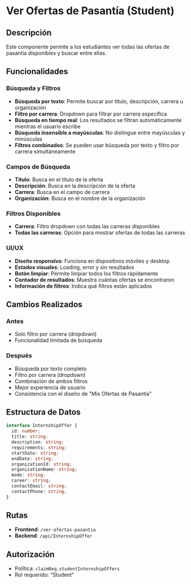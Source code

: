# Ver Ofertas de Pasantía (Student)

## Descripción
Este componente permite a los estudiantes ver todas las ofertas de pasantía disponibles y buscar entre ellas.

## Funcionalidades

### Búsqueda y Filtros
- **Búsqueda por texto**: Permite buscar por título, descripción, carrera u organización
- **Filtro por carrera**: Dropdown para filtrar por carrera específica
- **Búsqueda en tiempo real**: Los resultados se filtran automáticamente mientras el usuario escribe
- **Búsqueda insensible a mayúsculas**: No distingue entre mayúsculas y minúsculas
- **Filtros combinados**: Se pueden usar búsqueda por texto y filtro por carrera simultáneamente

### Campos de Búsqueda
- **Título**: Busca en el título de la oferta
- **Descripción**: Busca en la descripción de la oferta
- **Carrera**: Busca en el campo de carrera
- **Organización**: Busca en el nombre de la organización

### Filtros Disponibles
- **Carrera**: Filtro dropdown con todas las carreras disponibles
- **Todas las carreras**: Opción para mostrar ofertas de todas las carreras

### UI/UX
- **Diseño responsivo**: Funciona en dispositivos móviles y desktop
- **Estados visuales**: Loading, error y sin resultados
- **Botón limpiar**: Permite limpiar todos los filtros rápidamente
- **Contador de resultados**: Muestra cuántas ofertas se encontraron
- **Información de filtros**: Indica qué filtros están aplicados

## Cambios Realizados

### Antes
- Solo filtro por carrera (dropdown)
- Funcionalidad limitada de búsqueda

### Después
- Búsqueda por texto completo
- Filtro por carrera (dropdown)
- Combinación de ambos filtros
- Mejor experiencia de usuario
- Consistencia con el diseño de "Mis Ofertas de Pasantía"

## Estructura de Datos
```typescript
interface InternshipOffer {
  id: number;
  title: string;
  description: string;
  requirements: string;
  startDate: string;
  endDate: string;
  organizationId: string;
  organizationName: string;
  mode: string;
  career: string;
  contactEmail: string;
  contactPhone: string;
}
```

## Rutas
- **Frontend**: `/ver-ofertas-pasantia`
- **Backend**: `/api/InternshipOffer`

## Autorización
- Política: `claimReq.studentInternshipOffers`
- Rol requerido: "Student" 